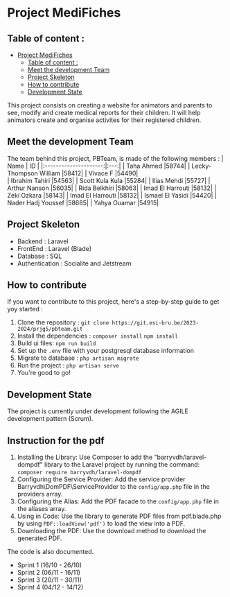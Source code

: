 # Project MediFiches

## Table of content :
- [Project MediFiches](#project-medifiches)
  - [Table of content :](#table-of-content-)
  - [Meet the development Team](#meet-the-development-team)
  - [Project Skeleton](#project-skeleton)
  - [How to contribute](#how-to-contribute)
  - [Development State](#development-state)


This project consists on creating a website for animators and parents to see, modify and create medical reports for their children. It will help animators create and organise activites for their registered children.


## Meet the development Team

The team behind this project, PBTeam, is made of the following members :
|       Name            |  ID |
|:---------------------:|:---:|
| Taha Ahmed             |58744|
| Lecky-Thompson William |58412|
| Vivace F               |54490|  
| Ibrahim Tahiri        |54563|
| Scott Kula Kula       |55284|
| Ilias Mehdi           |55727|
| Arthur Nanson         |56035|
| Rida Belkhiri         |58063|
| Imad El Harrouti      |58132|
| Zeki Ozkara           |58143|
| Imad El Harrouti      |58132|
| Ismael El Yasidi      |54420|
| Nader Hadj Youssef    |58685|
| Yahya Ouamar          |54915|
  
## Project Skeleton
- Backend           : Laravel
- FrontEnd          : Laravel (Blade)
- Database          : SQL
- Authentication    : Socialite and Jetstream

## How to contribute
If you want to contribute to this project, here's a step-by-step guide to get yoy started :
1. Clone the repository :
`git clone https://git.esi-bru.be/2023-2024/prjg5/pbteam.git`
1. Install the dependencies :
`composer install`
`npm install`
1. Build ui files:
`npm run build`
1. Set up the `.env` file with your postgresql database information
1. Migrate to database :
`php artisan migrate`
1. Run the project : 
`php artisan serve`
1. You're good to go!
## Development State
The project is currently under development following the AGILE development pattern (Scrum).

## Instruction for the pdf
1. Installing the Library:
Use Composer to add the "barryvdh/laravel-dompdf" library to the Laravel project by running the command: `composer require barryvdh/laravel-dompdf`
1. Configuring the Service Provider:
Add the service provider Barryvdh\DomPDF\ServiceProvider to the `config/app.php` file in the providers array.
1. Configuring the Alias:
Add the PDF facade to the `config/app.php` file in the aliases array.
1. Using in Code:
Use the library to generate PDF files from pdf.blade.php by using `PDF::loadView('pdf')` to load the view into a PDF.
1. Downloading the PDF:
Use the download method to download the generated PDF.

The code is also documented.
- Sprint 1 (16/10 - 26/10)
- Sprint 2 (06/11 - 16/11)
- Sprint 3 (20/11 - 30/11)
- Sprint 4 (04/12 - 14/12)
